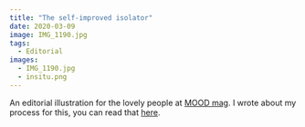 ```yaml
---
title: "The self-improved isolator"
date: 2020-03-09
image: IMG_1190.jpg
tags:
  - Editorial
images:
  - IMG_1190.jpg
  - insitu.png
---
```


An editorial illustration for the lovely people at [MOOD mag](https://www.itsmoodmag.com/). I wrote about my process for this, you can read that [here](https://vickyhughes.co.uk/blog/2020-04-23/).
